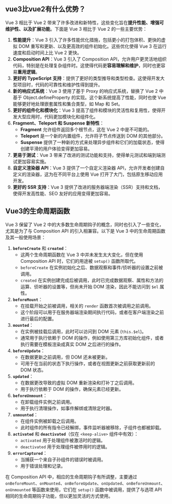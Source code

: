 ## vue3比vue2有什么优势？

Vue 3 相比于 Vue 2 带来了许多改进和新特性，这些变化旨在**提升性能、增强可维护性、以及扩展功能**。下面是 Vue 3 相比于 Vue 2 的一些主要优势：

1. **性能提升**：Vue 3 引入了许多性能优化措施，包括更小的打包体积、更快的虚拟 DOM 重写和更新、以及更高效的组件初始化。这些优化使得 Vue 3 在运行速度和启动时间上比 Vue 2 更快。
2. **Composition API**：Vue 3 引入了 Composition API，允许用户更灵活地组织代码，特别是在处理复杂组件时。这使得代码更**容易理解和维护**，同时也更容易**重用逻辑**。
3. **更好的 TypeScript 支持**：提供了更好的类型推导和类型检查。这使得开发大型项目时，代码的可靠性和维护性得到提升。
4. **新的响应式系统**：Vue 3 使用了基于 Proxy 的响应式系统，替换了 Vue 2 中基于 Object.defineProperty 的实现。这个新系统提高了性能，同时也使 Vue 能够更好地处理嵌套属性和集合类型，如 Map 和 Set。
5. **更好的组件化和模块化**：Vue 3 提高了组件和模块的灵活性和复用性，使得开发大型应用时，代码更加模块化和组件化。
6. **Fragment、Teleport 和 Suspense 新特性**：
   - **Fragment** 允许组件返回多个根节点，这在 Vue 2 中是不可能的。
   - **Teleport** 是一个新的内置组件，允许将子节点传送到 DOM 的其他部分。
   - **Suspense** 提供了一种新的方式来处理异步组件和它们的加载状态，使得创建平滑的用户体验变得更加容易。
7. **更易于测试**：Vue 3 带来了改进的测试功能和支持，使得单元测试和端到端测试更加容易实施。
8. **自定义渲染器 API**：Vue 3 提供了一个自定义渲染器 API，允许开发者创建自定义的渲染器，这为在不同平台上使用 Vue 打开了大门，包括原生移动应用开发。
9. **更好的 SSR 支持**：Vue 3 提供了改进的服务器端渲染（SSR）支持和文档，使得开发高性能、SEO 友好的应用变得更加容易。



## Vue3的生命周期函数

Vue 3 保留了 Vue 2 中的大多数生命周期钩子的概念，同时也引入了一些变化，尤其是为了与 Composition API 的引入相兼容。以下是 Vue 3 中的生命周期函数及其一般使用场景：

1. **`beforeCreate`** 和 **`created`**：
   - 这两个生命周期函数在 Vue 3 中并未发生太大变化，但在使用 Composition API 时，它们的用途被 `setup()` 函数所取代。
   - `beforeCreate` 在实例初始化之后、数据观察和事件/侦听器的设置之前被调用。
   - `created` 在实例创建完成后被调用，此时已完成数据观察、属性和方法的运算、侦听器的设置等，但尚未开始 DOM 渲染，因此不能访问到 `$el` 属性。
2. **`beforeMount`**：
   - 在挂载开始之前被调用，相关的 `render` 函数首次被调用之前调用。
   - 这个阶段可以用于在服务器端渲染期间执行代码，或者在客户端渲染之前进行最后的配置。
3. **`mounted`**：
   - 在实例被挂载后调用，此时可以访问到 DOM 元素 (`this.$el`)。
   - 通常用于执行依赖于 DOM 的操作，例如使用第三方库初始化组件，或者执行需要在模板渲染成真实 DOM 之后进行的操作。
4. **`beforeUpdate`**：
   - 在数据更新之前调用，但 DOM 还未被更新。
   - 可用于在当前的状态下执行操作，或者在视图更新之前获取更新前的 DOM 状态。
5. **`updated`**：
   - 在数据更改导致的虚拟 DOM 重新渲染和打补丁之后调用。
   - 用于执行依赖于 DOM 的操作，确保元素已经更新。
6. **`beforeUnmount`**：
   - 在卸载组件实例之前调用。
   - 用于执行清理操作，如事件解绑或清除定时器。
7. **`unmounted`**：
   - 在组件实例被卸载之后调用。
   - 此时组件的所有指令已经解绑，事件监听器被移除，子组件也都被卸载。
8. **`activated`** 和 **`deactivated`**（仅在 `<keep-alive>` 组件中有效）：
   - `activated` 用于处理组件被激活时的逻辑。
   - `deactivated` 用于处理组件被停用时的逻辑。
9. **`errorCaptured`**：
   - 当捕获一个来自子孙组件的错误时被调用。
   - 用于错误处理和记录。

在 Composition API 中，相应的生命周期钩子有所调整，主要通过 `onBeforeMount`、`onMounted`、`onBeforeUpdate`、`onUpdated`、`onBeforeUnmount`、`onUnmounted` 等函数来使用，它们在 `setup()` 函数中被调用，提供了与选项 API 相同的生命周期钩子功能，但以更加灵活的方式使用。



